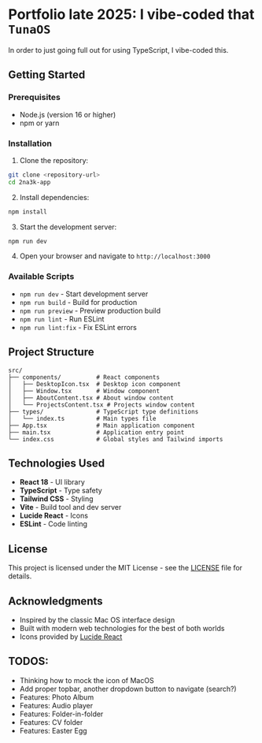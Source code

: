 # Portfolio late 2025: I vibe-coded that `TunaOS`

In order to just going full out for using TypeScript, I vibe-coded this.

## Getting Started

### Prerequisites

- Node.js (version 16 or higher)
- npm or yarn

### Installation

1. Clone the repository:
```bash
git clone <repository-url>
cd 2na3k-app
```

2. Install dependencies:
```bash
npm install
```

3. Start the development server:
```bash
npm run dev
```

4. Open your browser and navigate to `http://localhost:3000`

### Available Scripts

- `npm run dev` - Start development server
- `npm run build` - Build for production
- `npm run preview` - Preview production build
- `npm run lint` - Run ESLint
- `npm run lint:fix` - Fix ESLint errors

## Project Structure

```
src/
├── components/          # React components
│   ├── DesktopIcon.tsx  # Desktop icon component
│   ├── Window.tsx       # Window component
│   ├── AboutContent.tsx # About window content
│   └── ProjectsContent.tsx # Projects window content
├── types/               # TypeScript type definitions
│   └── index.ts         # Main types file
├── App.tsx              # Main application component
├── main.tsx             # Application entry point
└── index.css            # Global styles and Tailwind imports
```

## Technologies Used

- **React 18** - UI library
- **TypeScript** - Type safety
- **Tailwind CSS** - Styling
- **Vite** - Build tool and dev server
- **Lucide React** - Icons
- **ESLint** - Code linting

## License

This project is licensed under the MIT License - see the [LICENSE](LICENSE) file for details.

## Acknowledgments

- Inspired by the classic Mac OS interface design
- Built with modern web technologies for the best of both worlds
- Icons provided by [Lucide React](https://lucide.dev/)

## TODOS:
- Thinking how to mock the icon of MacOS
- Add proper topbar, another dropdown button to navigate (search?)
- Features: Photo Album
- Features: Audio player
- Features: Folder-in-folder
- Features: CV folder
- Features: Easter Egg